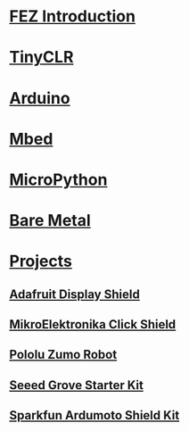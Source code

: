 # [FEZ Introduction](intro.md)
# [TinyCLR](tinyclr.md)
# [Arduino](arduino.md)
# [Mbed](mbed.md)
# [MicroPython](python.md)
# [Bare Metal](bare-metal.md)
# [Projects](projects/projects.md)
## [Adafruit Display Shield](projects/adafruit-display-shield.md)
## [MikroElektronika Click Shield](projects/arduino-uno-click-shield.md)
## [Pololu Zumo Robot](projects/pololu-zumo-robot.md)
## [Seeed Grove Starter Kit](projects/seeed-grove-starter-kit.md)
## [Sparkfun Ardumoto Shield Kit](projects/sparkfun-ardumoto-shield-kit.md)
